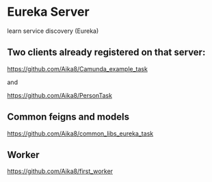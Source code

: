 # Eureka Server
learn service discovery (Eureka)

## Two clients already registered on that server:

https://github.com/Aika8/Camunda_example_task 

and 

https://github.com/Aika8/PersonTask

## Common feigns and models 

https://github.com/Aika8/common_libs_eureka_task

## Worker

https://github.com/Aika8/first_worker
